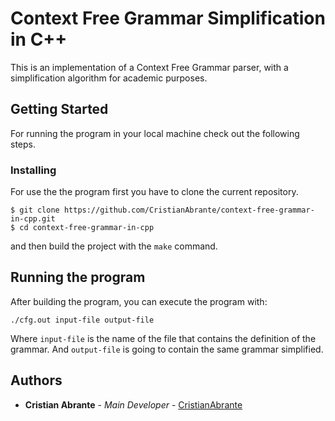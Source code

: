 
# Context Free Grammar Simplification in C++

This is an implementation of a Context Free Grammar parser, with a simplification algorithm for academic purposes.

## Getting Started

For running the program in your local machine check out the following steps.

### Installing

For use the the program first you have to clone the current repository.

```[bash]
$ git clone https://github.com/CristianAbrante/context-free-grammar-in-cpp.git
$ cd context-free-grammar-in-cpp
```
and then build the project with the `make` command.

## Running the program

After building the program, you can execute the program with:

```
./cfg.out input-file output-file
```
Where `input-file` is the name of the file that contains the definition of the grammar.
And `output-file` is going to contain the same grammar simplified.

## Authors

* **Cristian Abrante** - *Main Developer* - [CristianAbrante](https://github.com/CristianAbrante)